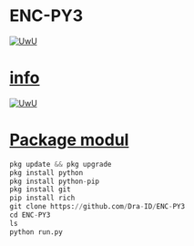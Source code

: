 # ENC-PY3

<p align="center">

  <a href="https://github.com/Dra-ID"><img src="http://readme-typing-svg.herokuapp.com?color=BF00FF&center=true&vCenter=true&multiline=false&lines=Script+Encrypt+Marshal,Zlib,Base64+Python3" alt="UwU">


</p>

# info

<a href="https://github.com/Dra-ID"><img src="http://readme-typing-svg.herokuapp.com?color=BF00FF&center=true&vCenter=true&multiline=false&lines=Woy+Subscribe+Channel+Vindra+ID+!" alt="UwU">

</p>

# Package modul
```python
pkg update && pkg upgrade 
pkg install python 
pkg install python-pip 
pkg install git
pip install rich
git clone https://github.com/Dra-ID/ENC-PY3
cd ENC-PY3 
ls
python run.py
```
